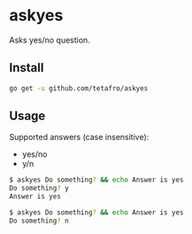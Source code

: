 # askyes

Asks yes/no question.

## Install

```sh
go get -u github.com/tetafro/askyes
```

## Usage

Supported answers (case insensitive):

- yes/no
- y/n

```sh
$ askyes Do something? && echo Answer is yes
Do something? y
Answer is yes

$ askyes Do something? && echo Answer is yes
Do something? n
```
